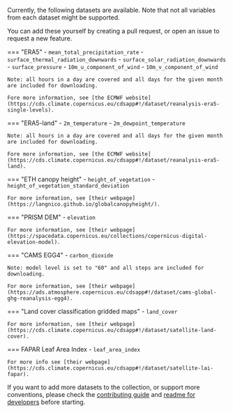 Currently, the following datasets are available. Note that not all variables from each dataset might be supported.

You can add these yourself by creating a pull request, or open an issue to request a new feature.

=== "ERA5"
    - `mean_total_precipitation_rate`
    - `surface_thermal_radiation_downwards`
    - `surface_solar_radiation_downwards`
    - `surface_pressure`
    - `10m_u_component_of_wind`
    - `10m_v_component_of_wind`

    Note: all hours in a day are covered and all days for the given month are included for downloading.

    Fore more information, see [the ECMWF website](https://cds.climate.copernicus.eu/cdsapp#!/dataset/reanalysis-era5-single-levels).

=== "ERA5-land"
    - `2m_temperature`
    - `2m_dewpoint_temperature`

    Note: all hours in a day are covered and all days for the given month are included for downloading.

    Fore more information, see [the ECMWF website](https://cds.climate.copernicus.eu/cdsapp#!/dataset/reanalysis-era5-land).

=== "ETH canopy height"
    - `height_of_vegetation`
    - `height_of_vegetation_standard_deviation`

    For more information, see [their webpage](https://langnico.github.io/globalcanopyheight/).

=== "PRISM DEM"
    - `elevation`

    For more information, see [their webpage](https://spacedata.copernicus.eu/collections/copernicus-digital-elevation-model).

=== "CAMS EGG4"
    - `carbon_dioxide`

    Note: model level is set to "60" and all steps are included for downloading.

    For more information, see [their webpage](https://ads.atmosphere.copernicus.eu/cdsapp#!/dataset/cams-global-ghg-reanalysis-egg4).

=== "Land cover classification gridded maps"
    - `land_cover`

    For more information, see [their webpage](https://cds.climate.copernicus.eu/cdsapp#!/dataset/satellite-land-cover).

=== FAPAR Leaf Area Index
    - `leaf_area_index`

    For more info see [their webpage](https://cds.climate.copernicus.eu/cdsapp#!/dataset/satellite-lai-fapar).

If you want to add more datasets to the collection, or support more conventions, please check the [contributing guide](CONTRIBUTING.md) and [readme for developers]() before starting.